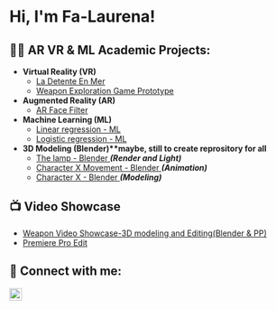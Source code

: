 <h1>Hi, I'm Fa-Laurena! </h1>

<h2>👨‍💻 AR VR & ML Academic Projects:</h2>

- <b>Virtual Reality (VR)</b>
  - [La Detente En Mer](https://github.com/fa-laurena/Detente-En-Mer)
  - [Weapon Exploration Game Prototype ](https://github.com/fa-laurena/Weapon-Exploration-Demo)
- <b>Augmented Reality (AR)</b>
  - [AR Face Filter ](https://github.com/fa-laurena/AR-Face-Filter/tree/main)
- <b>Machine Learning (ML)</b>
  - [Linear regression - ML ](https://github.com/fa-laurena/LinearRegressionML) 
  - [Logistic regression - ML ](https://github.com/fa-laurena/Logistic-Regression-ML) 
- <b>3D Modeling (Blender)**maybe, still to create reprository for all</b>
  - [The lamp - Blender ](https://github.com/fa-laurena/VRDetenteRoom/tree/main) <b><i>(Render and Light)</b></i>
  - [Character X Movement - Blender ](https://github.com/fa-laurena/VRDetenteRoom/tree/main) <b><i>(Animation)</b></i>
  - [Character X - Blender ](https://github.com/fa-laurena/VRDetenteRoom/tree/main) <b><i>(Modeling)</b></i>

<h2>📺 Video Showcase</h2>

- [Weapon Video Showcase-3D modeling and Editing(Blender & PP) ](https://www.youtube.com/watch?v=cnqVXJ9i11E)
- [Premiere Pro Edit  ](https://www.youtube.com/watch?v=cnqVXJ9i11E)

<h2> 🤳 Connect with me:</h2>

[<img align="left" alt="JoshMadakor | LinkedIn" width="22px" src="https://cdn.jsdelivr.net/npm/simple-icons@v3/icons/linkedin.svg" />][linkedin]

[twitter]: https://twitter.com/joshmadakor
[youtube]: https://www.youtube.com/c/joshmadakor
[instagram]: https://www.instagram.com/joshmadakor/
[linkedin]: https://linkedin.com/in/joshmadakor

<!--
**joshmadakor1/joshmadakor1** is a ✨ _special_ ✨ repository because its `README.md` (this file) appears on your GitHub profile.

Here are some ideas to get you started:

- 🔭 I’m currently working on ...
- 🌱 I’m currently learning ...
- 👯 I’m looking to collaborate on ...
- 🤔 I’m looking for help with ...
- 💬 Ask me about ...
- 📫 How to reach me: ...
- 😄 Pronouns: ...
- ⚡ Fun fact: ...
-->
